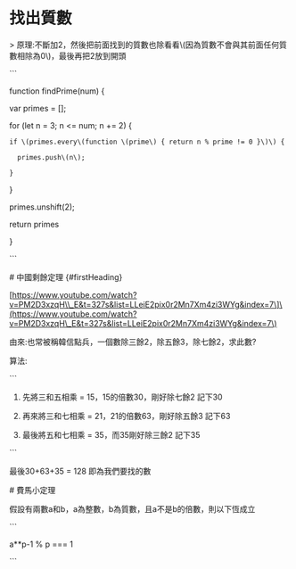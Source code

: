 #  找出質數



&gt; 原理:不斷加2，然後把前面找到的質數也除看看\\(因為質數不會與其前面任何質數相除為0\\)，最後再把2放到開頭



\`\`\`

function findPrime\(num\) {

  var primes = \[\];

  for \(let n = 3; n &lt;= num; n += 2\) {

    if \(primes.every\(function \(prime\) { return n % prime != 0 }\)\) {

      primes.push\(n\);

    }

  }

  primes.unshift\(2\);

  return primes

}

\`\`\`



\# 中國剩餘定理 {\#firstHeading}



\[https://www.youtube.com/watch?v=PM2D3xzqH\\_E&t=327s&list=LLeiE2pix0r2Mn7Xm4zi3WYg&index=7\]\(https://www.youtube.com/watch?v=PM2D3xzqH\_E&t=327s&list=LLeiE2pix0r2Mn7Xm4zi3WYg&index=7\)



由來:也常被稱韓信點兵，一個數除三餘2，除五餘3，除七餘2，求此數?



算法:



\`\`\`

1. 先將三和五相乘 = 15，15的倍數30，剛好除七餘2      記下30

2. 再來將三和七相乘 = 21，21的倍數63，剛好除五餘3     記下63

3. 最後將五和七相乘 = 35，而35剛好除三餘2      記下35

\`\`\`



最後30+63+35 = 128 即為我們要找的數



\# 費馬小定理



假設有兩數a和b，a為整數，b為質數，且a不是b的倍數，則以下恆成立



\`\`\`

a\*\*p-1 % p === 1

\`\`\`









